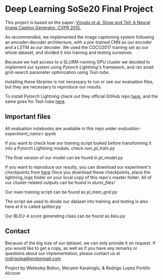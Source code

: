 # Deep Learning SoSe20 Final Project

This project is based on the paper: [Vinyals et al. Show and Tell: A Neural Image Caption Generator. CVPR 2015.](https://www.cv-foundation.org/openaccess/content_cvpr_2015/papers/Vinyals_Show_and_Tell_2015_CVPR_paper.pdf)

As recommended, we implemented the image captioning system following an encoder-decoder architecture, with a pre-trained CNN as our encoder and a LSTM as our decoder. We used the COCO2017 training set as our whole dataset, and divided it into training and testing ourselves. 

Because we had access to a SLURM-running GPU cluster we decided to implement our system using *Pytorch Lightning*'s framework, and ran small grid-search parameter optimization using *Test-tube*. 

Installing these libraries is _not_ necessary to run or see our evaluation files, but they are necessary to reproduce our results.

To install Pytorch Lightning check out they official GitHub repo [here](https://github.com/PyTorchLightning/pytorch-lightning), and the same goes for Test-tube [here](https://pypi.org/project/test-tube/).

## Important files

All evaluation notebooks are available in this repo under *evaluation-experiment_name>*.ipynb

If you want to check how our training script looked before transforming it into a Pytorch Lightning module, check *non_pl_train.py*

The final version of our model can be found in *pl_model.py*

If you want to reproduce our results, you can download our experiment's checkpoints from [here](https://drive.google.com/drive/folders/1mB9OuKhlkDSrenjq5uRoKf-BqX9lyeqQ?usp=sharing)
Once you download these checkpoints, place the lightning_logs folder on your local copy of this repo's master folder. All of our cluster-related outputs can be found in *slurm_files/*

Our main training script can be found as *pl_train_grid.py*

The script we used to divide our dataset into training and testing is also here at it is called *splitter.py*

Our BLEU-4 score generating class can be found as *bleu.py*

## Contact

Because of the big size of our dataset, we can only provide it on request. If you would like to get a copy, as well as if you have any remarks or questions about our implementation, please contact us at rodrigolpa@protonmail.com

Project by Wellesley Boboc, Meryem Karalioglu, & Rodrigo Lopez Portillo Alcocer
